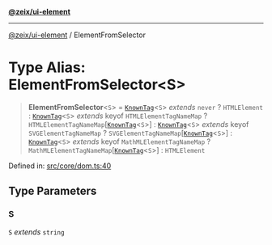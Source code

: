 [**@zeix/ui-element**](../README.md)

***

[@zeix/ui-element](../globals.md) / ElementFromSelector

# Type Alias: ElementFromSelector\<S\>

> **ElementFromSelector**\<`S`\> = [`KnownTag`](KnownTag.md)\<`S`\> *extends* `never` ? `HTMLElement` : [`KnownTag`](KnownTag.md)\<`S`\> *extends* keyof `HTMLElementTagNameMap` ? `HTMLElementTagNameMap`\[[`KnownTag`](KnownTag.md)\<`S`\>\] : [`KnownTag`](KnownTag.md)\<`S`\> *extends* keyof `SVGElementTagNameMap` ? `SVGElementTagNameMap`\[[`KnownTag`](KnownTag.md)\<`S`\>\] : [`KnownTag`](KnownTag.md)\<`S`\> *extends* keyof `MathMLElementTagNameMap` ? `MathMLElementTagNameMap`\[[`KnownTag`](KnownTag.md)\<`S`\>\] : `HTMLElement`

Defined in: [src/core/dom.ts:40](https://github.com/zeixcom/ui-element/blob/a2e3a5bb1b7ab9e964c80c41c9edbb895cf2ce79/src/core/dom.ts#L40)

## Type Parameters

### S

`S` *extends* `string`

